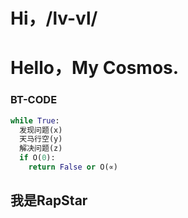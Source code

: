 # Hi，/__lv-vl__/
# Hello，My Cosmos.
### BT-CODE
```python
while True:
  发现问题(x)
  天马行空(y)
  解决问题(z)
  if O(0):
    return False or O(∝)
```
## 我是RapStar